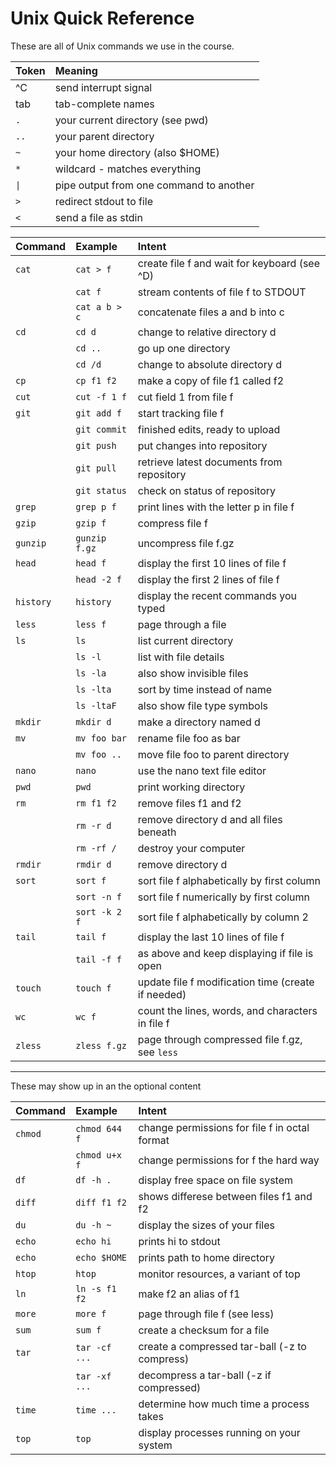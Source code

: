Unix Quick Reference
====================

These are all of Unix commands we use in the course.


| Token | Meaning
|:------|:-------------------------------------------
| ^C    | send interrupt signal
| tab   | tab-complete names
| `.`   | your current directory (see pwd)
| `..`  | your parent directory
| `~`   | your home directory (also $HOME)
| `*`   | wildcard - matches everything
| `\|`  | pipe output from one command to another
| `>`   | redirect stdout to file
| `<`   | send a file as stdin


| Command   | Example       | Intent
|:----------|:--------------|:------------------------------------------------
| `cat`     | `cat > f`     | create file f and wait for keyboard (see ^D)
|           | `cat f`       | stream contents of file f to STDOUT
|           | `cat a b > c` | concatenate files a and b into c
| `cd`      | `cd d`        | change to relative directory d
|           | `cd ..`       | go up one directory
|           | `cd /d`       | change to absolute directory d
| `cp`      | `cp f1 f2`    | make a copy of file f1 called f2
| `cut`     | `cut -f 1 f`  | cut field 1 from file f
| `git`     | `git add f`   | start tracking file f
|           | `git commit`  | finished edits, ready to upload
|           | `git push`    | put changes into repository
|           | `git pull`    | retrieve latest documents from repository
|           | `git status`  | check on status of repository
| `grep`    | `grep p f`    | print lines with the letter p in file f
| `gzip`    | `gzip f`      | compress file f
| `gunzip`  | `gunzip f.gz` | uncompress file f.gz
| `head`    | `head f`      | display the first 10 lines of file f
|           | `head -2 f`   | display the first 2 lines of file f
| `history` | `history`     | display the recent commands you typed
| `less`    | `less f`      | page through a file
| `ls`      | `ls`          | list current directory
|           | `ls -l`       | list with file details
|           | `ls -la`      | also show invisible files
|           | `ls -lta`     | sort by time instead of name
|           | `ls -ltaF`    | also show file type symbols
| `mkdir`   | `mkdir d`     | make a directory named d
| `mv`      | `mv foo bar`  | rename file foo as bar
|           | `mv foo ..`   | move file foo to parent directory
| `nano`    | `nano`        | use the nano text file editor
| `pwd`     | `pwd`         | print working directory
| `rm`      | `rm f1 f2`    | remove files f1 and f2
|           | `rm -r d`     | remove directory d and all files beneath
|           | `rm -rf /`    | destroy your computer
| `rmdir`   | `rmdir d`     | remove directory d
| `sort`    | `sort f`      | sort file f alphabetically by first column
|           | `sort -n f`   | sort file f numerically by first column
|           | `sort -k 2 f` | sort file f alphabetically by column 2
| `tail`    | `tail f`      | display the last 10 lines of file f
|           | `tail -f f`   | as above and keep displaying if file is open
| `touch`   | `touch f`     | update file f modification time (create if needed)
| `wc`      | `wc f`        | count the lines, words, and characters in file f
| `zless`   | `zless f.gz`  | page through compressed file f.gz, see `less`


----------

These may show up in an the optional content

| Command   | Example       | Intent
|:----------|:--------------|:------------------------------------------------
| `chmod`   | `chmod 644 f` | change permissions for file f in octal format
|           | `chmod u+x f` | change permissions for f the hard way
| `df`      | `df -h .`     | display free space on file system
| `diff`    | `diff f1 f2`  | shows differese between files f1 and f2
| `du`      | `du -h ~`     | display the sizes of your files
| `echo`    | `echo hi`     | prints hi to stdout
| `echo`    | `echo $HOME`  | prints path to home directory
| `htop`    | `htop`        | monitor resources, a variant of top
| `ln`      | `ln -s f1 f2` | make f2 an alias of f1
| `more`    | `more f`      | page through file f (see less)
| `sum`     | `sum f`       | create a checksum for a file
| `tar`     | `tar -cf ...` | create a compressed tar-ball (-z to compress)
|           | `tar -xf ...` | decompress a tar-ball (-z if compressed)
| `time`    | `time ...`    | determine how much time a process takes
| `top`     | `top`         | display processes running on your system
